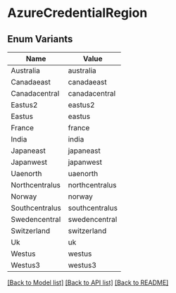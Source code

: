 # AzureCredentialRegion

## Enum Variants

| Name | Value |
|---- | -----|
| Australia | australia |
| Canadaeast | canadaeast |
| Canadacentral | canadacentral |
| Eastus2 | eastus2 |
| Eastus | eastus |
| France | france |
| India | india |
| Japaneast | japaneast |
| Japanwest | japanwest |
| Uaenorth | uaenorth |
| Northcentralus | northcentralus |
| Norway | norway |
| Southcentralus | southcentralus |
| Swedencentral | swedencentral |
| Switzerland | switzerland |
| Uk | uk |
| Westus | westus |
| Westus3 | westus3 |


[[Back to Model list]](../README.md#documentation-for-models) [[Back to API list]](../README.md#documentation-for-api-endpoints) [[Back to README]](../README.md)


